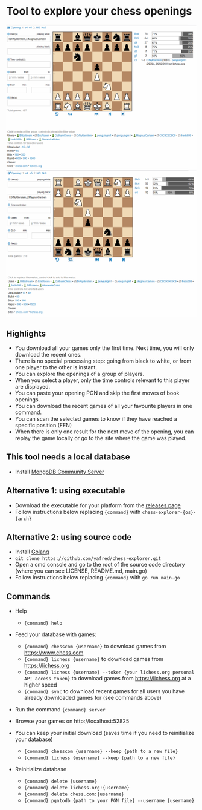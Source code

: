 # Tool to explore your chess openings 

![Carlsen as white](/images/carlsen_white.png)
![Carlsen as black](/images/carlsen_black.png)


## Highlights
  * You download all your games only the first time. Next time, you will only download the recent ones.
  * There is no special processing step: going from black to white, or from one player to the other is instant.
  * You can explore the openings of a group of players.
  * When you select a player, only the time controls relevant to this player are displayed.
  * You can paste your opening PGN and skip the first moves of book openings.
  * You can download the recent games of all your favourite players in one command.
  * You can scan the selected games to know if they have reached a specific position (FEN)
  * When there is only one result for the next move of the opening, you can replay the game locally or go to the site where the game was played.

## This tool needs a local database
  * Install [MongoDB Community Server](https://www.mongodb.com/try/download/community)

## Alternative 1: using executable
  * Download the executable for your platform from the [releases page](https://github.com/yafred/chess-explorer-go/releases)
  * Follow instructions below replacing `{command}` with `chess-explorer-{os}-{arch}`

## Alternative 2: using source code
  * Install [Golang](https://golang.org/doc/install) 
  * `git clone https://github.com/yafred/chess-explorer.git`
  * Open a cmd console and go to the root of the source code directory (where you can see LICENSE, README.md, main.go)
  * Follow instructions below replacing `{command}` with `go run main.go`

## Commands
  * Help
    * `{command} help`
  * Feed your database with games:
    * `{command} chesscom {username}` to download games from https://www.chess.com
    * `{command} lichess {username}` to download games from https://lichess.org
    * `{command} lichess {username} --token {your lichess.org personal API access token}` to download games from https://lichess.org at a higher speed
    * `{command} sync` to download recent games for all users you have already downloaded games for (see commands above)
  * Run the command `{command} server` 
  * Browse your games on http://localhost:52825

  * You can keep your initial download (saves time if you need to reinitialize your database)
    * `{command} chesscom {username} --keep {path to a new file}`
    * `{command} lichess {username} --keep {path to a new file}` 
  * Reinitialize database 
    * `{command} delete {username}` 
    * `{command} delete lichess.org:{username}` 
    * `{command} delete chess.com:{username}` 
    * `{command} pgntodb {path to your PGN file} --username {username}` 

